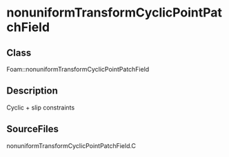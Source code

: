 # nonuniformTransformCyclicPointPatchField 
## Class
Foam::nonuniformTransformCyclicPointPatchField

## Description
Cyclic + slip constraints

## SourceFiles
nonuniformTransformCyclicPointPatchField.C

